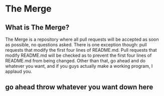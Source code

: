# The Merge

## What is The Merge?
The Merge is a repository where all pull requests will be accepted as soon as possible, no questions asked. There is one exception though: pull requests that modify the first four lines of README.md. Pull requests that modify README.md will be checked as to prevent the first four lines of README.md from being changed. Other than that, go ahead and do whatever you want, and if you guys actually make a working program, I applaud you.
## go ahead throw whatever you want down here
